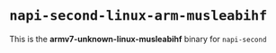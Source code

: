 # `napi-second-linux-arm-musleabihf`

This is the **armv7-unknown-linux-musleabihf** binary for `napi-second`
